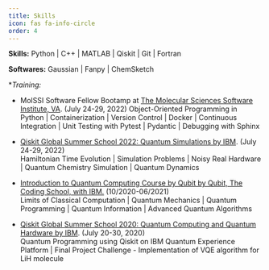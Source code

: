 ```yaml
---
title: Skills 
icon: fas fa-info-circle
order: 4
---
```



**Skills:** Python | C++ | MATLAB | Qiskit | Git | Fortran

**Softwares:** Gaussian | Fanpy | ChemSketch  

**Training:*
- MolSSI Software Fellow Bootamp at [The Molecular Sciences Software Institute, VA](https://molssi.org/fellowship/). (July 24-29, 2022)
  Object-Oriented Programming in Python | Containerization | Version Control | Docker | Continuous Integration | Unit Testing with Pytest | Pydantic | Debugging with Sphinx   
  
- [Qiskit Global Summer School 2022: Quantum Simulations by IBM](https://qiskit.org/learn/summer-school/quantum-simulation-summer-school-2022/). (July 24-29, 2022)    
  Hamiltonian Time Evolution | Simulation Problems | Noisy Real Hardware | Quantum Chemistry Simulation | Quantum Dynamics       
  
- [Introduction to Quantum Computing Course by Qubit by Qubit, The Coding School, with IBM.](https://www.qubitbyqubit.org/) (10/2020-06/2021)   
  Limits of Classical Computation | Quantum Mechanics | Quantum Programming | Quantum Information | Advanced Quantum Algorithms  
  
- [Qiskit Global Summer School 2020: Quantum Computing and Quantum Hardware by IBM](https://qiskit.org/learn/summer-school/introduction-to-quantum-computing-and-quantum-hardware-2020). (July 20-30, 2020)    
  Quantum Programming using Qiskit on IBM Quantum Experience Platform | Final Project Challenge - Implementation of VQE algorithm for LiH molecule   
  
